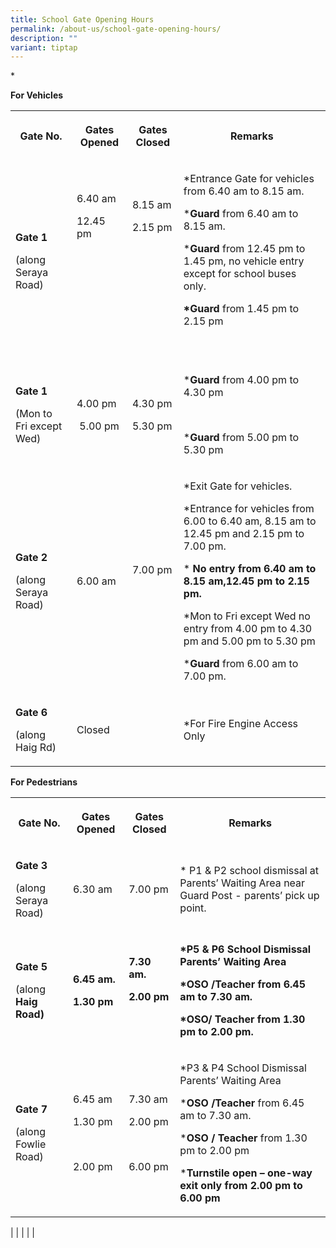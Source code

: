 ```yaml
---
title: School Gate Opening Hours
permalink: /about-us/school-gate-opening-hours/
description: ""
variant: tiptap
---
```

<p>*</p>
<p><strong>For Vehicles</strong>
</p>
<table style="minWidth: 100px">
<colgroup>
<col>
<col>
<col>
<col>
</colgroup>
<tbody>
<tr>
<th rowspan="1" colspan="1">
<p><strong>Gate No.</strong>
</p>
</th>
<th rowspan="1" colspan="1">
<p><strong>Gates Opened</strong>
</p>
</th>
<th rowspan="1" colspan="1">
<p><strong>Gates Closed</strong>
</p>
</th>
<th rowspan="1" colspan="1">
<p><strong>Remarks</strong>
</p>
</th>
</tr>
<tr>
<td rowspan="1" colspan="1">
<p><strong>Gate 1</strong>
</p>
<p>(along Seraya Road)</p>
</td>
<td rowspan="1" colspan="1">
<p>6.40 am</p>
<p>12.45 pm</p>
<p>&nbsp;</p>
<p>&nbsp;</p>
<p>&nbsp;</p>
<p>&nbsp;</p>
</td>
<td rowspan="1" colspan="1">
<p>8.15 am</p>
<p>2.15 pm</p>
<p>&nbsp;</p>
<p>&nbsp;</p>
<p>&nbsp;</p>
<p>&nbsp;</p>
</td>
<td rowspan="1" colspan="1">
<p>*Entrance Gate for vehicles from 6.40 am to 8.15 am.</p>
<p>*<strong>Guard </strong>from 6.40 am to 8.15 am.</p>
<p>*<strong>Guard </strong>from 12.45 pm to 1.45 pm, no vehicle entry except
for school buses only.</p>
<p><strong>*Guard </strong>from 1.45 pm to 2.15 pm</p>
<p>&nbsp;</p>
</td>
</tr>
<tr>
<td rowspan="1" colspan="1">
<p><strong>Gate 1</strong>
</p>
<p>(Mon to Fri except Wed)</p>
</td>
<td rowspan="1" colspan="1">
<p>4.00 pm</p>
<p>&nbsp;5.00 pm</p>
</td>
<td rowspan="1" colspan="1">
<p>4.30 pm</p>
<p>5.30 pm</p>
</td>
<td rowspan="1" colspan="1">
<p>*<strong>Guard</strong> from 4.00 pm to 4.30 pm</p>
<p>&nbsp;</p>
<p>*<strong>Guard</strong> from 5.00 pm to 5.30 pm</p>
</td>
</tr>
<tr>
<td rowspan="1" colspan="1">
<p><strong>Gate 2</strong>
</p>
<p>(along Seraya Road)</p>
</td>
<td rowspan="1" colspan="1">
<p>6.00 am</p>
</td>
<td rowspan="1" colspan="1">
<p>7.00 pm</p>
<p>&nbsp;</p>
</td>
<td rowspan="1" colspan="1">
<p>*Exit Gate for vehicles.&nbsp;</p>
<p>*Entrance for vehicles from 6.00 to 6.40 am, 8.15 am to 12.45 pm and 2.15
pm to 7.00 pm.</p>
<p>* <strong>No entry from 6.40 am to 8.15 am,12.45 pm to 2.15 pm.</strong>
</p>
<p>*Mon to Fri except Wed no entry from 4.00 pm to 4.30 pm and 5.00 pm to
5.30 pm</p>
<p>*<strong>Guard </strong>from 6.00 am to 7.00 pm.</p>
</td>
</tr>
<tr>
<td rowspan="1" colspan="1">
<p><strong>Gate 6</strong>
</p>
<p>(along Haig Rd)</p>
</td>
<td rowspan="1" colspan="1">
<p>Closed</p>
</td>
<td rowspan="1" colspan="1">
<p>&nbsp;</p>
</td>
<td rowspan="1" colspan="1">
<p>*For Fire Engine Access Only</p>
</td>
</tr>
</tbody>
</table>
<p></p>
<p><strong>For Pedestrians</strong>
</p>
<table style="minWidth: 100px">
<colgroup>
<col>
<col>
<col>
<col>
</colgroup>
<tbody>
<tr>
<th rowspan="1" colspan="1">
<p><strong>Gate No.</strong>
</p>
</th>
<th rowspan="1" colspan="1">
<p><strong>Gates Opened</strong>
</p>
</th>
<th rowspan="1" colspan="1">
<p><strong>Gates Closed</strong>
</p>
</th>
<th rowspan="1" colspan="1">
<p><strong>Remarks</strong>
</p>
</th>
</tr>
<tr>
<td rowspan="1" colspan="1">
<p><strong>Gate 3</strong>
</p>
<p>(along Seraya Road)</p>
</td>
<td rowspan="1" colspan="1">
<p>6.30 am</p>
</td>
<td rowspan="1" colspan="1">
<p>7.00 pm</p>
</td>
<td rowspan="1" colspan="1">
<p>* P1 &amp; P2 school dismissal at Parents’ Waiting Area near Guard Post
- parents’ pick up point.</p>
</td>
</tr>
<tr>
<td rowspan="1" colspan="1">
<p><strong>Gate 5</strong>
</p>
<p>(along <strong>Haig Road)</strong>
</p>
</td>
<td rowspan="1" colspan="1">
<p><strong>6.45 am.</strong>
</p>
<p><strong>1.30 pm</strong>
</p>
</td>
<td rowspan="1" colspan="1">
<p><strong>7.30 am.</strong>
</p>
<p><strong>2.00 pm</strong>
</p>
<p><strong>&nbsp;</strong>
</p>
</td>
<td rowspan="1" colspan="1">
<p><strong>*P5 &amp; P6 School Dismissal Parents’ Waiting Area</strong>
</p>
<p><strong>*OSO /Teacher from 6.45 am to 7.30 am.</strong>
</p>
<p><strong>*OSO/ Teacher from 1.30 pm to 2.00 pm.</strong>
</p>
</td>
</tr>
<tr>
<td rowspan="1" colspan="1">
<p><strong>Gate 7</strong>
</p>
<p>(along Fowlie Road)</p>
</td>
<td rowspan="1" colspan="1">
<p>6.45 am</p>
<p>1.30 pm</p>
<p>&nbsp;</p>
<p>2.00 pm</p>
</td>
<td rowspan="1" colspan="1">
<p>7.30 am</p>
<p>2.00 pm</p>
<p>&nbsp;</p>
<p>6.00 pm</p>
</td>
<td rowspan="1" colspan="1">
<p>*P3 &amp; P4 School Dismissal Parents’ Waiting Area</p>
<p>*<strong>OSO /Teacher</strong> from 6.45 am to 7.30 am.</p>
<p>*<strong>OSO / Teacher</strong> from 1.30 pm to 2.00 pm</p>
<p>*<strong>Turnstile open – one-way exit only from 2.00 pm to 6.00 pm</strong>
</p>
</td>
</tr>
</tbody>
</table>
<p>| | | | |</p>